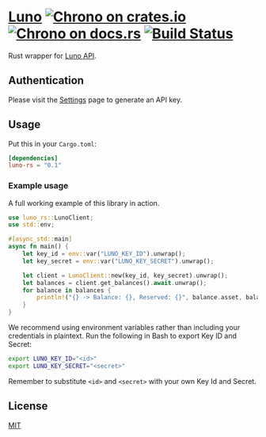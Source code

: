 [cratesio-image]: https://img.shields.io/crates/v/luno.svg
[cratesio]: https://crates.io/crates/luno
[docsrs-image]: https://docs.rs/luno/badge.svg
[docsrs]: https://docs.rs/luno

# [Luno][docsrs] [![Chrono on crates.io][cratesio-image]][cratesio] [![Chrono on docs.rs][docsrs-image]][docsrs] [![Build Status](https://travis-ci.com/samfatoks/luno-rs.svg?branch=main)](https://travis-ci.com/samfatoks/luno-rs)

Rust wrapper for [Luno API](https://www.luno.com/api).

## Authentication

Please visit the [Settings](https://www.luno.com/wallet/settings/api_keys) page
to generate an API key.

## Usage

Put this in your `Cargo.toml`:

```toml
[dependencies]
luno-rs = "0.1"
```

### Example usage

A full working example of this library in action.

```rust
use luno_rs::LunoClient;
use std::env;

#[async_std::main]
async fn main() {
    let key_id = env::var("LUNO_KEY_ID").unwrap();
    let key_secret = env::var("LUNO_KEY_SECRET").unwrap();

    let client = LunoClient::new(key_id, key_secret).unwrap();
    let balances = client.get_balances().await.unwrap();
    for balance in balances {
        println!("{} -> Balance: {}, Reserved: {}", balance.asset, balance.balance, balance.reserved);
    }
}
```

We recommend using environment variables rather than including your credentials in plaintext. Run the following in Bash to export Key ID and Secret:

```bash
export LUNO_KEY_ID="<id>"
export LUNO_KEY_SECRET="<secret>"
```

Remember to substitute `<id>` and `<secret>` with your own Key Id and Secret.

## License

[MIT](https://github.com/samfatoks/luno-rs/blob/master/LICENSE.md)

